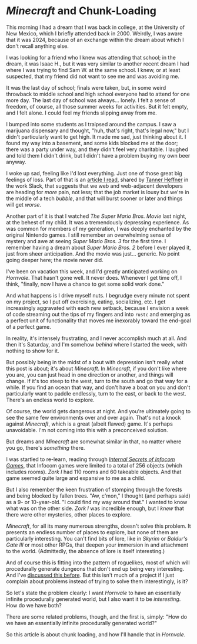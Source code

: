 # _Minecraft_ and Chunk-Loading

This morning I had a dream that I was back in college, at the University of New Mexico, which I briefly attended back in 2000. Weirdly, I was aware that it was 2024, because of an exchange within the dream about which I don't recall anything else.

I was looking for a friend who I knew was attending that school; in the dream, it was Isaac H., but it was very similar to another recent dream I had where I was trying to find Sam W. at the same school. I knew, or at least suspected, that my friend did not want to see me and was avoiding me.

It was the last day of school; finals were taken, but, in some weird throwback to middle school and high school everyone had to attend for one more day. The last day of school was always... lonely. I felt a sense of freedom, of course, all those summer weeks for activities. But it felt empty, and I felt alone. I could feel my friends slipping away from me.

I bumped into some students as I traipsed around the campus. I saw a marijuana dispensary and thought, "huh, that's right, that's legal now," but I didn't particularly want to get high. It made me sad, just thinking about it. I found my way into a basement, and some kids blocked me at the door; there was a party under way, and they didn't feel very charitable. I laughed and told them I didn't drink, but I didn't have a problem buying my own beer anyway.

I woke up sad, feeling like I'd lost everything. Just one of those great big feelings of loss. Part of that is an [article I read](https://github.com/department-of-veterans-affairs/va.gov-cms/issues/15187), shared by [Tanner Heffner](https://www.heffner.dev) in the work Slack, that suggests that we web and web-adjacent developers are heading for _more_ pain, not less; that the job market is lousy but we're in the middle of a tech _bubble_, and that will burst sooner or later and things will get _worse_.

Another part of it is that I watched _The Super Mario Bros. Movie_ last night, at the behest of my child. It was a tremendously depressing experience. As was common for members of my generation, I was deeply enchanted by the original Nintendo games. I still remember an overwhelming sense of mystery and awe at seeing _Super Mario Bros. 3_ for the first time. I remember having a dream about _Super Mario Bros. 2_ before I ever played it, just from sheer anticipation. And the movie was just... generic. No point going deeper here; the movie never did.

I've been on vacation this week, and I'd greatly anticipated working on _Hornvale_. That hasn't gone well. It never does. Whenever I get time off, I think, "finally, now I have a chance to get some solid work done."

And what happens is I drive myself nuts. I begrudge every minute not spent on my project, so I put off exercising, eating, socializing, etc. I get increasingly aggravated with each new setback, because I envision a week of code streaming out the tips of my fingers and into `rustc` and emerging as a perfect unit of functionality that moves me inexorably toward the end-goal of a perfect game.

In reality, it's intensely frustrating, and I never accomplish much at all. And then it's Saturday, and I'm somehow _behind_ where I started the week, with nothing to show for it.

But possibly being in the midst of a bout with depression isn't really what this post is about; it's about _Minecraft_. In _Minecraft_, if you don't like where you are, you can just head in one direction or another, and things will change. If it's too steep to the west, turn to the south and go that way for a while. If you find an ocean that way, and don't have a boat on you and don't particularly want to paddle endlessly, turn to the east, or back to the west. There's an endless world to explore.

Of course, the world gets dangerous at night. And you're ultimately going to see the same few environments over and over again. That's not a knock against _Minecraft_, which is a great (albeit flawed) game. It's perhaps unavoidable. I'm not coming into this with a preconceived solution.

But dreams and _Minecraft_ are somewhat similar in that, no matter where you go, there's _something_ there.

I was startled to re-learn, reading through _[Internal Secrets of Infocom Games](https://eblong.com/infocom/other/Internal_Secrets_Ko_2019.pdf)_, that Infocom games were limited to a total of 256 objects (which includes rooms). _Zork I_ had 110 rooms and 60 takeable objects. And that game seemed quite large and expansive to me as a child.

But I also remember the keen frustration of stomping through the forests and being blocked by fallen trees. "Aw, c'mon," I thought (and perhaps said) as a 9- or 10-year-old. "I could find my way around that." I wanted to know what was on the other side. _Zork I_ was incredible enough, but I _knew_ that there were other mysteries, other places to explore.

_Minecraft_, for all its many numerous strengths, doesn't solve this problem. It presents an endless number of places to explore, but none of them are particularly interesting. You can't find bits of lore, like in _Skyrim_ or _Baldur's Gate III_ or most other RPGs, that deepen your immersion in and attachment to the world. (Admittedly, the absence of lore is itself interesting.)

And of course this is fitting into the pattern of roguelikes, most of which will procedurally generate dungeons that don't end up being very interesting. And I've [discussed this before](https://hornvale.github.io/book/004_dungeons/_introduction.html). But this isn't much of a project if I just complain about problems instead of trying to solve them interestingly, is it?

So let's state the problem clearly: I want _Hornvale_ to have an essentially infinite procedurally generated world, but I also want it to be _interesting_. How do we have both?

There are some related problems, though, and the first is, simply: "How do we have an essentially infinite procedurally generated world?"

So this article is about chunk loading, and how I'll handle that in _Hornvale_.


